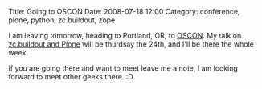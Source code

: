 Title: Going to OSCON
Date: 2008-07-18 12:00
Category: conference, plone, python, zc.buildout, zope

I am leaving tomorrow, heading to Portland, OR, to [OSCON][]. My talk on
[zc.buildout and Plone][] will be thurdsay the 24th, and I'll be there
the whole week.   
  
If you are going there and want to meet leave me a note, I am looking
forward to meet other geeks there. :D

  [OSCON]: http://en.oreilly.com/oscon2008/public/content/home
  [zc.buildout and Plone]: http://en.oreilly.com/oscon2008/public/schedule/detail/2712
